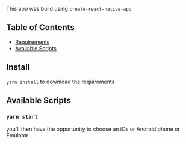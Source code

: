 This app was build using `create-react-native-app`

## Table of Contents
- [Requirements](#install)
- [Available Scripts](#available-scripts)

## Install

`yarn install` to download the requirements



## Available Scripts

### `yarn start`
you'll then have the opportunity to choose an iOs or Android phone or Emulator

